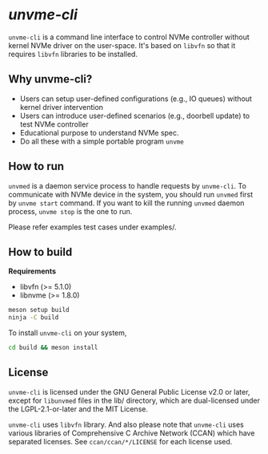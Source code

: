 # *unvme-cli*

`unvme-cli` is a command line interface to control NVMe controller without
kernel NVMe driver on the user-space.  It's based on `libvfn` so that it requires
`libvfn` libraries to be installed.

## Why unvme-cli?
- Users can setup user-defined configurations (e.g., IO queues) without kernel driver intervention
- Users can introduce user-defined scenarios (e.g., doorbell update) to test NVMe controller
- Educational purpose to understand NVMe spec.
- Do all these with a simple portable program `unvme`

## How to run
`unvmed` is a daemon service process to handle requests by `unvme-cli`.  To
communicate with NVMe device in the system, you should run `unvmed` first by
`unvme start` command.  If you want to kill the running `unvmed` daemon process,
`unvme stop` is the one to run.

Please refer examples test cases under examples/.

## How to build

**Requirements**
  - libvfn (>= 5.1.0)
  - libnvme (>= 1.8.0)

```bash
meson setup build
ninja -C build
```

To install `unvme-cli` on your system,

```bash
cd build && meson install
```

## License
`unvme-cli` is licensed under the GNU General Public License v2.0 or later,
except for `libunvmed` files in the lib/ directory, which are dual-licensed
under the LGPL-2.1-or-later and the MIT License.

`unvme-cli` uses `libvfn` library. And also please note that `unvme-cli` uses
various libraries of Comprehensive C Archive Network (CCAN) which have separated
licenses.  See `ccan/ccan/*/LICENSE` for each license used.
